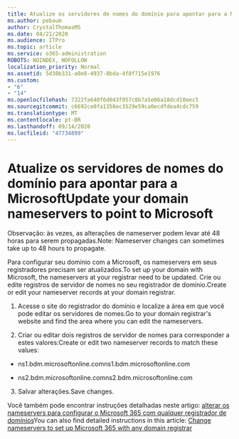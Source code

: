 ```yaml
---
title: Atualize os servidores de nomes do domínio para apontar para a Microsoft
ms.author: pebaum
author: CrystalThomasMS
ms.date: 04/21/2020
ms.audience: ITPro
ms.topic: article
ms.service: o365-administration
ROBOTS: NOINDEX, NOFOLLOW
localization_priority: Normal
ms.assetid: 5d38b331-a0e8-4937-8bda-4f8f715e1976
ms.custom:
- "6"
- "14"
ms.openlocfilehash: 7322fa640f6d043f057c8b7a5e06a18dcd10eec5
ms.sourcegitcommit: c6692ce0fa1358ec3529e59ca0ecdfdea4cdc759
ms.translationtype: MT
ms.contentlocale: pt-BR
ms.lasthandoff: 09/14/2020
ms.locfileid: "47734899"
---
```

# <a name="update-your-domain-nameservers-to-point-to-microsoft"></a><span data-ttu-id="e4869-102">Atualize os servidores de nomes do domínio para apontar para a Microsoft</span><span class="sxs-lookup"><span data-stu-id="e4869-102">Update your domain nameservers to point to Microsoft</span></span>

<span data-ttu-id="e4869-103">Observação: às vezes, as alterações de nameserver podem levar até 48 horas para serem propagadas.</span><span class="sxs-lookup"><span data-stu-id="e4869-103">Note: Nameserver changes can sometimes take up to 48 hours to propagate.</span></span>
  
<span data-ttu-id="e4869-104">Para configurar seu domínio com a Microsoft, os nameservers em seus registradores precisam ser atualizados.</span><span class="sxs-lookup"><span data-stu-id="e4869-104">To set up your domain with Microsoft, the nameservers at your registrar need to be updated.</span></span> <span data-ttu-id="e4869-105">Crie ou edite registros de servidor de nomes no seu registrador de domínio.</span><span class="sxs-lookup"><span data-stu-id="e4869-105">Create or edit your nameserver records at your domain registrar.</span></span>
  
1. <span data-ttu-id="e4869-106">Acesse o site do registrador do domínio e localize a área em que você pode editar os servidores de nomes.</span><span class="sxs-lookup"><span data-stu-id="e4869-106">Go to your domain registrar's website and find the area where you can edit the nameservers.</span></span>

2. <span data-ttu-id="e4869-107">Criar ou editar dois registros de servidor de nomes para corresponder a estes valores:</span><span class="sxs-lookup"><span data-stu-id="e4869-107">Create or edit two nameserver records to match these values:</span></span>

  - <span data-ttu-id="e4869-108">ns1.bdm.microsoftonline.com</span><span class="sxs-lookup"><span data-stu-id="e4869-108">ns1.bdm.microsoftonline.com</span></span>

  - <span data-ttu-id="e4869-109">ns2.bdm.microsoftonline.com</span><span class="sxs-lookup"><span data-stu-id="e4869-109">ns2.bdm.microsoftonline.com</span></span>

3. <span data-ttu-id="e4869-110">Salvar alterações.</span><span class="sxs-lookup"><span data-stu-id="e4869-110">Save changes.</span></span>

<span data-ttu-id="e4869-111">Você também pode encontrar instruções detalhadas neste artigo: [alterar os nameservers para configurar o Microsoft 365 com qualquer registrador de domínios](https://docs.microsoft.com/microsoft-365/admin/get-help-with-domains/change-nameservers-at-any-domain-registrar)</span><span class="sxs-lookup"><span data-stu-id="e4869-111">You can also find detailed instructions in this article: [Change nameservers to set up Microsoft 365 with any domain registrar](https://docs.microsoft.com/microsoft-365/admin/get-help-with-domains/change-nameservers-at-any-domain-registrar)</span></span>
  